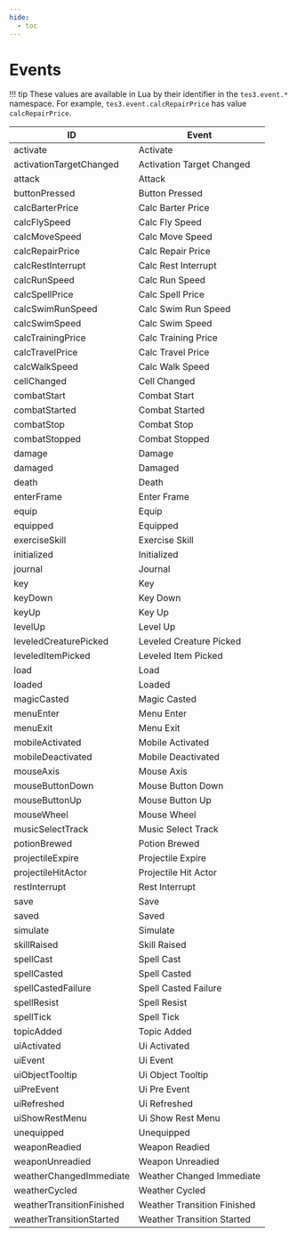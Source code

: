 ```yaml
---
hide:
  - toc
---
```


# Events

!!! tip
	These values are available in Lua by their identifier in the `tes3.event.*` namespace. For example, `tes3.event.calcRepairPrice` has value `calcRepairPrice`.

ID                         | Event
-------------------------- | -----------------------------
activate                   | Activate 
activationTargetChanged    | Activation Target Changed 
attack                     | Attack 
buttonPressed              | Button Pressed 
calcBarterPrice            | Calc Barter Price 
calcFlySpeed               | Calc Fly Speed 
calcMoveSpeed              | Calc Move Speed 
calcRepairPrice            | Calc Repair Price 
calcRestInterrupt          | Calc Rest Interrupt 
calcRunSpeed               | Calc Run Speed 
calcSpellPrice             | Calc Spell Price 
calcSwimRunSpeed           | Calc Swim Run Speed 
calcSwimSpeed              | Calc Swim Speed 
calcTrainingPrice          | Calc Training Price 
calcTravelPrice            | Calc Travel Price 
calcWalkSpeed              | Calc Walk Speed 
cellChanged                | Cell Changed 
combatStart                | Combat Start 
combatStarted              | Combat Started 
combatStop                 | Combat Stop 
combatStopped              | Combat Stopped 
damage                     | Damage 
damaged                    | Damaged 
death                      | Death 
enterFrame                 | Enter Frame 
equip                      | Equip 
equipped                   | Equipped 
exerciseSkill              | Exercise Skill 
initialized                | Initialized 
journal                    | Journal 
key                        | Key 
keyDown                    | Key Down 
keyUp                      | Key Up 
levelUp                    | Level Up 
leveledCreaturePicked      | Leveled Creature Picked 
leveledItemPicked          | Leveled Item Picked 
load                       | Load 
loaded                     | Loaded 
magicCasted                | Magic Casted 
menuEnter                  | Menu Enter 
menuExit                   | Menu Exit 
mobileActivated            | Mobile Activated 
mobileDeactivated          | Mobile Deactivated 
mouseAxis                  | Mouse Axis 
mouseButtonDown            | Mouse Button Down 
mouseButtonUp              | Mouse Button Up 
mouseWheel                 | Mouse Wheel 
musicSelectTrack           | Music Select Track 
potionBrewed               | Potion Brewed 
projectileExpire           | Projectile Expire 
projectileHitActor         | Projectile Hit Actor 
restInterrupt              | Rest Interrupt 
save                       | Save 
saved                      | Saved 
simulate                   | Simulate 
skillRaised                | Skill Raised 
spellCast                  | Spell Cast 
spellCasted                | Spell Casted 
spellCastedFailure         | Spell Casted Failure 
spellResist                | Spell Resist 
spellTick                  | Spell Tick 
topicAdded                 | Topic Added 
uiActivated                | Ui Activated 
uiEvent                    | Ui Event 
uiObjectTooltip            | Ui Object Tooltip 
uiPreEvent                 | Ui Pre Event 
uiRefreshed                | Ui Refreshed 
uiShowRestMenu             | Ui Show Rest Menu 
unequipped                 | Unequipped 
weaponReadied              | Weapon Readied 
weaponUnreadied            | Weapon Unreadied 
weatherChangedImmediate    | Weather Changed Immediate 
weatherCycled              | Weather Cycled 
weatherTransitionFinished  | Weather Transition Finished 
weatherTransitionStarted   | Weather Transition Started